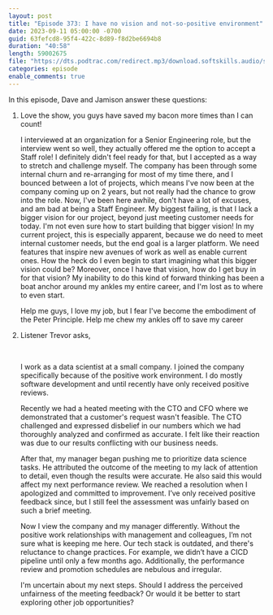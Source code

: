 ```yaml
---
layout: post
title: "Episode 373: I have no vision and not-so-positive environment"
date: 2023-09-11 05:00:00 -0700
guid: 63fefcd8-95f4-422c-8d89-f8d2be6694b8
duration: "40:58"
length: 59002675
file: "https://dts.podtrac.com/redirect.mp3/download.softskills.audio/sse-373.mp3"
categories: episode
enable_comments: true
---
```


In this episode, Dave and Jamison answer these questions:

1. Love the show, you guys have saved my bacon more times than I can count!
   
   I interviewed at an organization for a Senior Engineering role, but the interview went so well, they actually offered me the option to accept a Staff role! I definitely didn't feel ready for that, but I accepted as a way to stretch and challenge myself. The company has been through some internal churn and re-arranging for most of my time there, and I bounced between a lot of projects, which means I've now been at the company coming up on 2 years, but not really had the chance to grow into the role. Now, I've been here awhile, don't have a lot of excuses, and am bad at being a Staff Engineer. My biggest failing, is that I lack a bigger vision for our project, beyond just meeting customer needs for today. I'm not even sure how to start building that bigger vision! In my current project, this is especially apparent, because we do need to meet internal customer needs, but the end goal is a larger platform. We need features that inspire new avenues of work as well as enable current ones. How the heck do I even begin to start imagining what this bigger vision could be? Moreover, once I have that vision, how do I get buy in for that vision? My inability to do this kind of forward thinking has been a boat anchor around my ankles my entire career, and I'm lost as to where to even start.
   
   Help me guys, I love my job, but I fear I've become the embodiment of the Peter Principle. Help me chew my ankles off to save my career

2. Listener Trevor asks,
   
   ‌
   
   I work as a data scientist at a small company. I joined the company specifically because of the positive work environment. I do mostly software development and until recently have only received positive reviews.
   
   Recently we had a heated meeting with the CTO and CFO where we demonstrated that a customer's request wasn't feasible. The CTO challenged and expressed disbelief in our numbers which we had thoroughly analyzed and confirmed as accurate. I felt like their reaction was due to our results conflicting with our business needs.
   
   After that, my manager began pushing me to prioritize data science tasks. He attributed the outcome of the meeting to my lack of attention to detail, even though the results were accurate. He also said this would affect my next performance review. We reached a resolution when I apologized and committed to improvement. I’ve only received positive feedback since, but I still feel the assessment was unfairly based on such a brief meeting.
   
   Now I view the company and my manager differently. Without the positive work relationships with management and colleagues, I’m not sure what is keeping me here. Our tech stack is outdated, and there's reluctance to change practices. For example, we didn’t have a CICD pipeline until only a few months ago. Additionally, the performance review and promotion schedules are nebulous and irregular.
   
   I'm uncertain about my next steps. Should I address the perceived unfairness of the meeting feedback? Or would it be better to start exploring other job opportunities?
